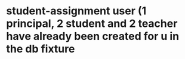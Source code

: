 # student-assignment user (1 principal, 2 student  and 2 teacher have already been created for u in the db fixture 
